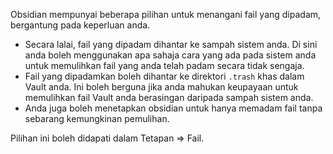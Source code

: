 Obsidian mempunyai beberapa pilihan untuk menangani fail yang dipadam, bergantung pada keperluan anda.

- Secara lalai, fail yang dipadam dihantar ke sampah sistem anda. Di sini anda boleh menggunakan apa sahaja cara yang ada pada sistem anda untuk memulihkan fail yang anda telah padam secara tidak sengaja.
- Fail yang dipadamkan boleh dihantar ke direktori `.trash` khas dalam Vault anda. Ini boleh berguna jika anda mahukan keupayaan untuk memulihkan fail Vault anda berasingan daripada sampah sistem anda.
- Anda juga boleh menetapkan obsidian untuk hanya memadam fail tanpa sebarang kemungkinan pemulihan.

Pilihan ini boleh didapati dalam Tetapan => Fail.